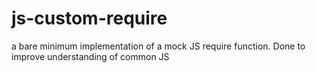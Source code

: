 # js-custom-require
a bare minimum implementation of a mock JS require function. Done to improve understanding of common JS

